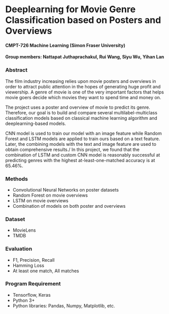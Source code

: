 # Deeplearning for Movie Genre Classification based on Posters and Overviews
#### CMPT-726 Machine Learning (Simon Fraser University)
#### Group members: Nattapat Juthaprachakul, Rui Wang, Siyu Wu, Yihan Lan

### Abstract
The film industry increasing relies upon movie posters and overviews in order to attract public attention in the hopes of generating huge profit and viewership. A genre of movie is one of the very important factors that helps movie goers decide which movies they want to spend time and money on.

The project uses a poster and overview of movie to predict its genre. Therefore, our goal is to build and compare several multilabel-multiclass classification models based on classical machine learning algorithm and deeplearning-based models.

 CNN model is used to train our model with an image feature while Random Forest and LSTM models are applied to train ours based on a text feature. Later, the combining models with the text and image feature are used to obtain comprehensive results./
 In this project, we found that the combination of LSTM and custom CNN model is reasonably successful at predicting genres with the highest at-least-one-matched accuracy is at 65.46%.

### Methods
* Convolutional Neural Networks on poster datasets
* Random Forest on movie overviews
* LSTM on movie overviews
* Combination of models on both poster and overviews

### Dataset
* MovieLens
* TMDB

### Evaluation
* F1, Precision, Recall
* Hamming Loss
* At least one match, All matches

### Program Requirement
* Tensorflow, Keras
* Python 3+
* Python libraries: Pandas, Numpy, Matplotlib, etc.

